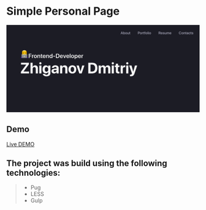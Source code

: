 # Simple Personal Page

![](https://github.com/delawere/zhiganov/blob/gh-pages/img/preview.png)

## Demo
[Live DEMO](https://delawere.github.io/zhiganov/)

## The project was build using the following technologies:
>* Pug
>* LESS
>* Gulp

 
